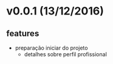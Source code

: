 v0.0.1 (13/12/2016)
===================
## features
- preparação iniciar do projeto
    - detalhes sobre perfil profissional
